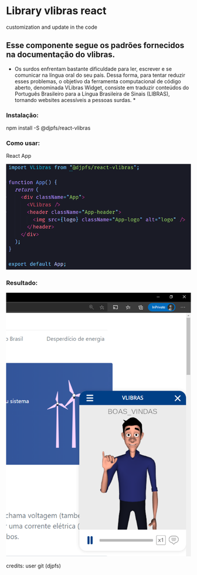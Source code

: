 # Library vlibras react

customization and update in the code

## Esse componente segue os padrões fornecidos na documentação do vlibras.

* Os surdos enfrentam bastante dificuldade para ler, escrever e se comunicar na língua oral do seu país. Dessa forma, para tentar reduzir esses problemas, o objetivo da ferramenta computacional de código aberto, denominada VLibras Widget, consiste em traduzir conteúdos do Português Brasileiro para a Língua Brasileira de Sinais (LIBRAS), tornando websites acessíveis a pessoas surdas. *

### Instalação:
npm install -S @djpfs/react-vlibras


### Como usar:

React App

<img alt='imgtutorial' src='https://github.com/djpfs/react-vlibras/raw/main/public/assets/react.png'>

### Resultado:

<img alt='imgresutado' src='https://github.com/djpfs/react-vlibras/raw/main/public/assets/result2.png'>


credits: user git (djpfs)



